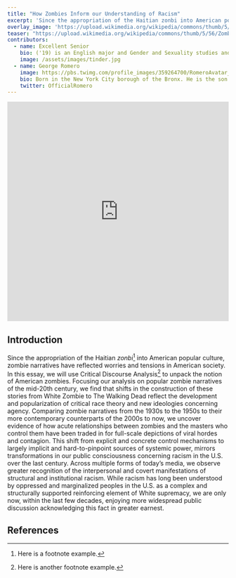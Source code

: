 ```yaml
---
title: "How Zombies Inform our Understanding of Racism"
excerpt: 'Since the appropriation of the Haitian zonbi into American popular culture, zombie narratives have reflected worries and tensions in American society.'
overlay_image: 'https://upload.wikimedia.org/wikipedia/commons/thumb/5/56/Zombies_NightoftheLivingDead.jpg/640px-Zombies_NightoftheLivingDead.jpg'
teaser: "https://upload.wikimedia.org/wikipedia/commons/thumb/5/56/Zombies_NightoftheLivingDead.jpg/640px-Zombies_NightoftheLivingDead.jpg"
contributors:
  - name: Excellent Senior
    bio: ('19) is an English major and Gender and Sexuality studies and Peace and Conflict studies dual-minor. She is interested continuing counter-hegemonic work in the non-profit sector next year, specifically working in the Pittsburgh Queer Equality Center.
    image: /assets/images/tinder.jpg
  - name: George Romero
    image: https://pbs.twimg.com/profile_images/359264700/RomeroAvatar_400x400.jpg
    bio: Born in the New York City borough of the Bronx. He is the son of Ann (Dvorsky) and George Romero, a commercial artist. His mother was Lithuanian and his father moved from Spain to Cuba as a child.
    twitter: OfficialRomero
---
```



<iframe src="https://s3.amazonaws.com/uploads.knightlab.com/storymapjs/f6f8cf8ab31e9c13b2c05935dda85c7d/ling-9-shuang-and-tiauna/index.html" frameborder="0" width="100%" height="500">
</iframe>


## Introduction

Since the appropriation of the Haitian *zonbi*[^1] into American popular culture, zombie narratives have reflected worries and tensions in American society. In this essay, we will use Critical Discourse Analysis[^2] to unpack the notion of American zombies. Focusing our analysis on popular zombie narratives of the mid-20th century, we find that shifts in the construction of these stories from White Zombie to The Walking Dead reflect the development and popularization of critical race theory and new ideologies concerning agency. Comparing zombie narratives from the 1930s to the 1950s to their more contemporary counterparts of the 2000s to now, we uncover evidence of how acute relationships between zombies and the masters who control them have been traded in for full-scale depictions of viral hordes and contagion. This shift from explicit and concrete control mechanisms to largely implicit and hard-to-pinpoint sources of systemic power, mirrors transformations in our public consciousness concerning racism in the U.S. over the last century. Across multiple forms of today’s media, we observe greater recognition of the interpersonal and covert manifestations of structural and institutional racism. While racism has long been understood by oppressed and marginalized peoples in the U.S. as a complex and structurally supported reinforcing element of White supremacy, we are only now, within the last few decades, enjoying more widespread public discussion acknowledging this fact in greater earnest.

## References

[^1]: Here is a footnote example.
[^2]: Here is another footnote example.
